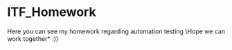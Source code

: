 # ITF_Homework
Here you can see my homework regarding automation testing \Hope we can work together* :))

